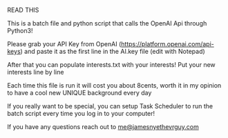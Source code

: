 READ THIS

This is a batch file and python script that calls the OpenAI Api through Python3!

Please grab your API Key from OpenAI (https://platform.openai.com/api-keys) and paste it as the first line in the AI.key file (edit with Notepad)

After that you can populate interests.txt with your interests! Put your new interests line by line

Each time this file is run it will cost you about 8cents, worth it in my opinion to have a cool new UNIQUE background every day

If you really want to be special, you can setup Task Scheduler to run the batch script every time you log in to your computer!

If you have any questions reach out to me@jamesnyethevrguy.com